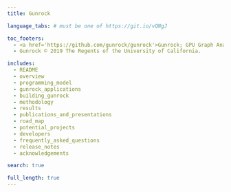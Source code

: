 ```yaml
---
title: Gunrock

language_tabs: # must be one of https://git.io/vQNgJ

toc_footers:
  - <a href='https://github.com/gunrock/gunrock'>Gunrock; GPU Graph Analytics</a>
  - Gunrock © 2019 The Regents of the University of California.

includes:
  - README
  - overview
  - programming_model
  - gunrock_applications
  - building_gunrock
  - methodology
  - results
  - publications_and_presentations
  - road_map
  - potential_projects
  - developers
  - frequently_asked_questions
  - release_notes
  - acknowledgements

search: true

full_length: true
---
```

